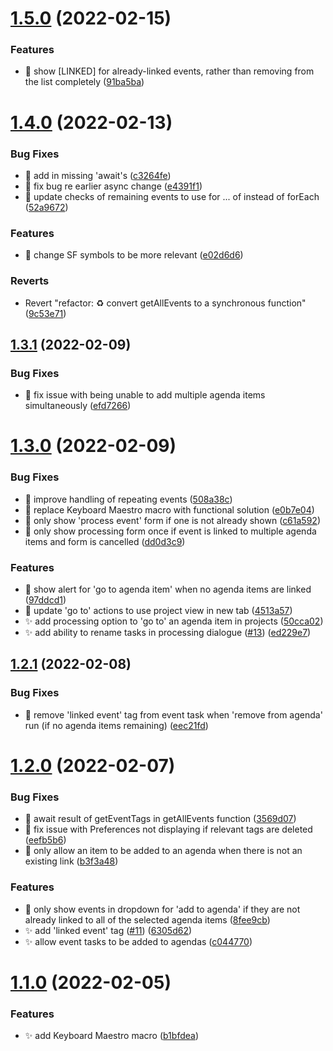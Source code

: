 # [1.5.0](https://github.com/ksalzke/agendas-for-omnifocus/compare/v1.4.0...v1.5.0) (2022-02-15)


### Features

* :lipstick: show [LINKED] for already-linked events, rather than removing from the list completely ([91ba5ba](https://github.com/ksalzke/agendas-for-omnifocus/commit/91ba5badacbeecf66db00f3165e550c932bc12c9))



# [1.4.0](https://github.com/ksalzke/agendas-for-omnifocus/compare/v1.3.1...v1.4.0) (2022-02-13)


### Bug Fixes

* :bug: add in missing 'await's ([c3264fe](https://github.com/ksalzke/agendas-for-omnifocus/commit/c3264fe605c40178cde8355a13a66b1cf0f211a5))
* :bug: fix bug re earlier async change ([e4391f1](https://github.com/ksalzke/agendas-for-omnifocus/commit/e4391f156b59c7801d2628063b36f3497ff333cc))
* :bug: update checks of remaining events to use for ... of instead of forEach ([52a9672](https://github.com/ksalzke/agendas-for-omnifocus/commit/52a9672093364bde5c4b88857d69206e77e0434f))


### Features

* :lipstick: change SF symbols to be more relevant ([e02d6d6](https://github.com/ksalzke/agendas-for-omnifocus/commit/e02d6d69107710d7d5a9b09a4f24dfc13c3dc2b0))


### Reverts

* Revert "refactor: :recycle: convert getAllEvents to a synchronous function" ([9c53e71](https://github.com/ksalzke/agendas-for-omnifocus/commit/9c53e71e4b7c9af9e1548076627bb57e13006f5d))



## [1.3.1](https://github.com/ksalzke/agendas-for-omnifocus/compare/v1.3.0...v1.3.1) (2022-02-09)


### Bug Fixes

* :bug: fix issue with being unable to add multiple agenda items simultaneously ([efd7266](https://github.com/ksalzke/agendas-for-omnifocus/commit/efd726677659987955ef092e06e0b1b8e518aa6f))



# [1.3.0](https://github.com/ksalzke/agendas-for-omnifocus/compare/v1.2.1...v1.3.0) (2022-02-09)


### Bug Fixes

* :bug: improve handling of repeating events ([508a38c](https://github.com/ksalzke/agendas-for-omnifocus/commit/508a38c0e371d76081784b59790458e6a5d1cf49))
* :bug: replace Keyboard Maestro macro with functional solution ([e0b7e04](https://github.com/ksalzke/agendas-for-omnifocus/commit/e0b7e0406d3b07bc4c173decbac571e08e8fa97a))
* :lipstick: only show 'process event' form if one is not already shown ([c61a592](https://github.com/ksalzke/agendas-for-omnifocus/commit/c61a59284e6125a72223c6c78eb491d13ff016c0))
* :lipstick: only show processing form once if event is linked to multiple agenda items and form is cancelled ([dd0d3c9](https://github.com/ksalzke/agendas-for-omnifocus/commit/dd0d3c94881c53f47a84ea3c37537b6157a5e392))


### Features

* :lipstick: show alert for 'go to agenda item' when no agenda items are linked ([97ddcd1](https://github.com/ksalzke/agendas-for-omnifocus/commit/97ddcd1f311298ff10d906b7a5b6b39ec271b816))
* :lipstick: update 'go to' actions to use project view in new tab ([4513a57](https://github.com/ksalzke/agendas-for-omnifocus/commit/4513a57c9206dbd6f1a88ab28445140b935519e8))
* :sparkles: add processing option to 'go to' an agenda item in projects ([50cca02](https://github.com/ksalzke/agendas-for-omnifocus/commit/50cca02c3975601e2458a23d7018ad4a99b83e47))
* ✨ add ability to rename tasks in processing dialogue ([#13](https://github.com/ksalzke/agendas-for-omnifocus/issues/13)) ([ed229e7](https://github.com/ksalzke/agendas-for-omnifocus/commit/ed229e7f56ee9ef0203b4392c1b9472bdb6a8f5f))



## [1.2.1](https://github.com/ksalzke/agendas-for-omnifocus/compare/v1.2.0...v1.2.1) (2022-02-08)


### Bug Fixes

* :bug: remove 'linked event' tag from event task when 'remove from agenda' run (if no agenda items remaining) ([eec21fd](https://github.com/ksalzke/agendas-for-omnifocus/commit/eec21fd9ece7abafd89c2ac7eec8574921b41a5f))



# [1.2.0](https://github.com/ksalzke/agendas-for-omnifocus/compare/v1.1.0...v1.2.0) (2022-02-07)


### Bug Fixes

* :bug: await result of getEventTags in getAllEvents function ([3569d07](https://github.com/ksalzke/agendas-for-omnifocus/commit/3569d07bc71f9d324c883970cfc208001b4aaaaa))
* :bug: fix issue with Preferences not displaying if relevant tags are deleted ([eefb5b6](https://github.com/ksalzke/agendas-for-omnifocus/commit/eefb5b6dca663e685d0ae3c3009602e279b38878))
* :bug: only allow an item to be added to an agenda when there is not an existing link ([b3f3a48](https://github.com/ksalzke/agendas-for-omnifocus/commit/b3f3a482fdbdb78432980f8a113816508fddf231))


### Features

* :lipstick: only show events in dropdown for 'add to agenda' if they are not already linked to all of the selected agenda items ([8fee9cb](https://github.com/ksalzke/agendas-for-omnifocus/commit/8fee9cb1a3c3fd164ca1c71393e97934a8b96645))
* :sparkles: add 'linked event' tag ([#11](https://github.com/ksalzke/agendas-for-omnifocus/issues/11)) ([6305d62](https://github.com/ksalzke/agendas-for-omnifocus/commit/6305d62f920a8472dda40cab39ecce46d06cc5e5))
* :sparkles: allow event tasks to be added to agendas ([c044770](https://github.com/ksalzke/agendas-for-omnifocus/commit/c044770ec42ab51e3b3023c77ea50065aa415bbc))



# [1.1.0](https://github.com/ksalzke/agendas-for-omnifocus/compare/b1bfdea586edaca2603683fb1220656494d0b0cd...v1.1.0) (2022-02-05)


### Features

* :sparkles: add Keyboard Maestro macro ([b1bfdea](https://github.com/ksalzke/agendas-for-omnifocus/commit/b1bfdea586edaca2603683fb1220656494d0b0cd))




